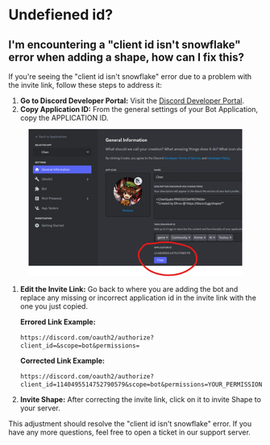 # Undefiened id?

## **I'm encountering a "client id isn't snowflake" error when adding a shape, how can I fix this?**

If you're seeing the "client id isn't snowflake" error due to a problem with the invite link, follow these steps to address it:



1. **Go to Discord Developer Portal:** Visit the [Discord Developer Portal](https://discord.com/developers/applications).
2. **Copy Application ID:** From the general settings of your Bot Application, copy the APPLICATION ID.

<figure><img src="../../.gitbook/assets/Screenshot 2024-01-16 160329.png" alt=""><figcaption></figcaption></figure>

1.  **Edit the Invite Link:** Go back to where you are adding the bot and replace any missing or incorrect application id in the invite link with the one you just copied.

    **Errored Link Example:**

    ```
    https://discord.com/oauth2/authorize?client_id=&scope=bot&permissions=
    ```

    **Corrected Link Example:**

    ```
    https://discord.com/oauth2/authorize?client_id=1140495514752790579&scope=bot&permissions=YOUR_PERMISSIONS
    ```
2. **Invite Shape:** After correcting the invite link, click on it to invite Shape to your server.

This adjustment should resolve the "client id isn't snowflake" error. If you have any more questions, feel free to open a ticket in our support server.
